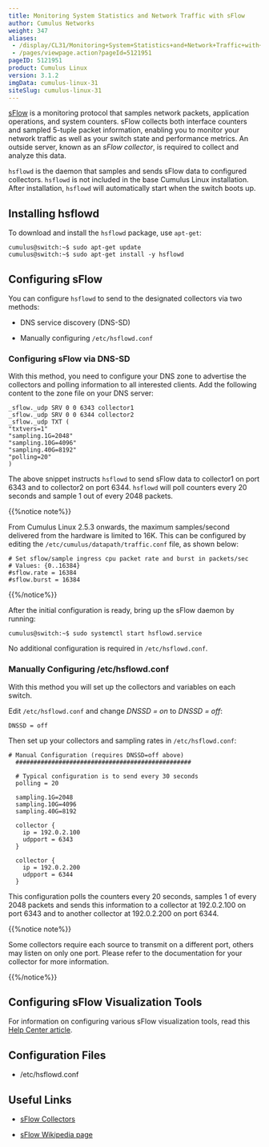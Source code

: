 ```yaml
---
title: Monitoring System Statistics and Network Traffic with sFlow
author: Cumulus Networks
weight: 347
aliases:
 - /display/CL31/Monitoring+System+Statistics+and+Network+Traffic+with+sFlow
 - /pages/viewpage.action?pageId=5121951
pageID: 5121951
product: Cumulus Linux
version: 3.1.2
imgData: cumulus-linux-31
siteSlug: cumulus-linux-31
---
```

[sFlow](http://www.sflow.org/index.php) is a monitoring protocol that
samples network packets, application operations, and system counters.
sFlow collects both interface counters and sampled 5-tuple packet
information, enabling you to monitor your network traffic as well as
your switch state and performance metrics. An outside server, known as
an *sFlow collector*, is required to collect and analyze this data.

`hsflowd` is the daemon that samples and sends sFlow data to configured
collectors. `hsflowd` is not included in the base Cumulus Linux
installation. After installation, `hsflowd` will automatically start
when the switch boots up.

## Installing hsflowd</span>

To download and install the `hsflowd` package, use `apt-get`:

    cumulus@switch:~$ sudo apt-get update
    cumulus@switch:~$ sudo apt-get install -y hsflowd

## Configuring sFlow</span>

You can configure `hsflowd` to send to the designated collectors via two
methods:

  - DNS service discovery (DNS-SD)

  - Manually configuring `/etc/hsflowd.conf`

### Configuring sFlow via DNS-SD</span>

With this method, you need to configure your DNS zone to advertise the
collectors and polling information to all interested clients. Add the
following content to the zone file on your DNS server:

    _sflow._udp SRV 0 0 6343 collector1
    _sflow._udp SRV 0 0 6344 collector2
    _sflow._udp TXT (
    "txtvers=1"
    "sampling.1G=2048"
    "sampling.10G=4096"
    "sampling.40G=8192"
    "polling=20"
    )

The above snippet instructs `hsflowd` to send sFlow data to collector1
on port 6343 and to collector2 on port 6344. `hsflowd` will poll
counters every 20 seconds and sample 1 out of every 2048 packets.

{{%notice note%}}

From Cumulus Linux 2.5.3 onwards, the maximum samples/second delivered
from the hardware is limited to 16K. This can be configured by editing
the `/etc/cumulus/datapath/traffic.conf` file, as shown below:

    # Set sflow/sample ingress cpu packet rate and burst in packets/sec
    # Values: {0..16384}
    #sflow.rate = 16384
    #sflow.burst = 16384

{{%/notice%}}

After the initial configuration is ready, bring up the sFlow daemon by
running:

    cumulus@switch:~$ sudo systemctl start hsflowd.service

No additional configuration is required in `/etc/hsflowd.conf`.

### Manually Configuring /etc/hsflowd.conf</span>

With this method you will set up the collectors and variables on each
switch.

Edit `/etc/hsflowd.conf` and change *DNSSD = on* to *DNSSD = off*:

    DNSSD = off

Then set up your collectors and sampling rates in `/etc/hsflowd.conf`:

    # Manual Configuration (requires DNSSD=off above)
      #################################################
     
      # Typical configuration is to send every 30 seconds
      polling = 20
     
      sampling.1G=2048
      sampling.10G=4096
      sampling.40G=8192
     
      collector {
        ip = 192.0.2.100
        udpport = 6343
      }
     
      collector {
        ip = 192.0.2.200
        udpport = 6344
      }

This configuration polls the counters every 20 seconds, samples 1 of
every 2048 packets and sends this information to a collector at
192.0.2.100 on port 6343 and to another collector at 192.0.2.200 on port
6344.

{{%notice note%}}

Some collectors require each source to transmit on a different port,
others may listen on only one port. Please refer to the documentation
for your collector for more information.

{{%/notice%}}

## Configuring sFlow Visualization Tools</span>

For information on configuring various sFlow visualization tools, read
this [Help Center
article](https://support.cumulusnetworks.com/hc/en-us/articles/201787866--WIP-Configuring-and-using-sFlow-visualization-tools).

## Configuration Files</span>

  - /etc/hsflowd.conf

## Useful Links</span>

  - [sFlow Collectors](http://www.sflow.org/products/collectors.php)

  - [sFlow Wikipedia page](http://en.wikipedia.org/wiki/SFlow)

<article id="html-search-results" class="ht-content" style="display: none;">

</article>

<footer id="ht-footer">

</footer>
